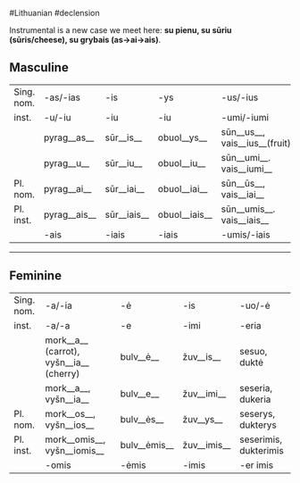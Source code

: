 #Lithuanian #declension 

Instrumental is a new case we meet here: __su pienu, su sūriu (sūris/cheese), su grybais (as->ai->ais)__.

## Masculine

|  |  |  |  |  |  |
| ---- | ---- | ---- | ---- | ---- | ---- |
| Sing. nom. | -as/-ias | -is | -ys | -us/-ius | -uo |
| inst. | -u/-iu | -iu | -iu | -umi/-iumi | -eniu |
|  | pyrag__as__ | sūr__is__ | obuol__ys__ | sūn__us__, vais__ius__(fruit) | vand__uo__ |
|  | pyrag__u__ | sūr__iu__ | obuol__iu__ | sūn__umi__. vais__iumi__ | vand__eniu__ |
| Pl. nom. | pyrag__ai__ | sūr__iai__ | obuol__iai__ | sūn__ūs__, vais__iai__ | vand__enys__ |
| Pl. inst. | pyrag__ais__ | sūr__iais__ | obuol__iais__ | sūn__umis__. vais__iais__ | vand__enimis__ |
|  | -ais | -iais | -iais | -umis/-iais | -en imis |

---


## Feminine

|  |  |  |  |  |
| ---- | ---- | ---- | ---- | ---- |
| Sing. nom. | -a/-ia | -ė | -is | -uo/-ė |
| inst. | -a/-a | -e | -imi | -eria |
|  | mork__a__ (carrot), vyšn__ia__ (cherry) | bulv__ė__ | žuv__is__ | sesuo, duktė |
|  | mork__a__, vyšn__ia__ | bulv__e__ | žuv__imi__ | seseria, dukeria |
| Pl. nom. | mork__os__, vyšn__ios__ | bulv__ės__ | žuv__ys__ | seserys, dukterys |
| Pl. inst. | mork__omis__, vyšn__iomis__ | bulv__ėmis__ | žuv__imis__ | seserimis, dukterimis |
|  | -omis | -ėmis | -imis | -er imis |

  

  

  